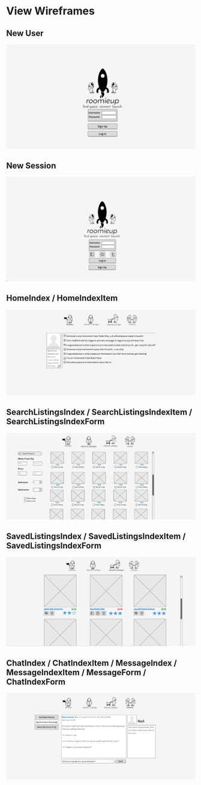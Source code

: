 # View Wireframes

## New User
![new-user]

## New Session
![new-session]

## HomeIndex / HomeIndexItem
![home-screen]

## SearchListingsIndex / SearchListingsIndexItem / SearchListingsIndexForm
![search-listings]

## SavedListingsIndex / SavedListingsIndexItem / SavedListingsIndexForm
![saved-listings]

## ChatIndex / ChatIndexItem / MessageIndex / MessageIndexItem / MessageForm / ChatIndexForm
![chat-room]

[new-user]: ./wireframes/new_user.png
[new-session]: ./wireframes/new_session.png
[home-screen]: ./wireframes/home_screen.png
[search-listings]: ./wireframes/search_listings.png
[saved-listings]: ./wireframes/saved_listings.png
[chat-room]: ./wireframes/chat_room.png
